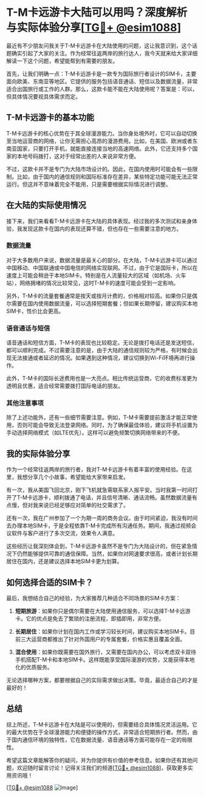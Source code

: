 # T-M卡远游卡大陆可以用吗？深度解析与实际体验分享[[TG💪+ @esim1088](https://t.me/s/esim1088)]

最近有不少朋友问我关于T-M卡远游卡在大陆使用的问题，这让我意识到，这个话题确实引起了大家的关注。作为经常往返两岸的旅行达人，我今天就来给大家详细解读一下这个问题，希望能帮到有需要的朋友。

首先，让我们明确一点：T-M卡远游卡是一款专为国际旅行者设计的SIM卡，主要面向欧美、东南亚等地区。它提供的服务包括语音通话、短信以及数据流量，非常适合出国旅行或工作的人群。那么，这款卡能不能在大陆使用呢？答案是：可以，但具体情况要视具体需求而定。

## T-M卡远游卡的基本功能

T-M卡远游卡的核心优势在于其全球漫游能力。当你身处境外时，它可以自动切换至当地运营商的网络，让你无需担心高昂的漫游费用。比如，在美国、欧洲或者东南亚国家，只要打开手机，就能直接连接当地的高速网络。此外，它还支持多个国家的本地号码拨打，这对于经常出差的人来说非常方便。

不过，这款卡并不是专门为大陆市场设计的。因此，在国内使用时可能会有一些限制。比如，由于国内的通信规则和国际标准存在差异，某些特定功能可能无法正常运行。但这并不意味着完全不能用，只是需要根据实际情况进行调整。

## 在大陆的实际使用情况

接下来，我们来看看T-M卡远游卡在大陆的具体表现。经过我的多次测试和亲身体验，我发现这款卡在国内的表现还算不错，但也存在一些需要注意的地方。

### 数据流量

对于大多数用户来说，数据流量是最关心的部分。在大陆，T-M卡远游卡可以通过中国移动、中国联通或中国电信的网络实现联网。不过，由于它是国际卡，所以在速度上可能会稍逊于本地SIM卡。特别是在人流量较大的区域（如机场、火车站），网络拥堵的情况比较常见，这时T-M卡的速度可能会受到一定影响。

另外，T-M卡的流量套餐通常是按天或按月计费的，价格相对较高。如果你只是偶尔需要在国内使用数据流量，可以选择短期套餐；但如果长期停留，建议购买本地SIM卡，性价比会更高。

### 语音通话与短信

语音通话和短信方面，T-M卡的表现也比较稳定。无论是拨打电话还是发送短信，都可以顺利完成。不过需要注意的是，由于大陆的通信规则较为严格，有时候会出现无法接通或者延迟的情况。如果遇到这种情况，建议切换到Wi-Fi环境再进行操作。

此外，T-M卡的国际长途费用也是一大亮点。相比传统运营商，它的收费标准更为透明且优惠，适合经常需要拨打国际电话的朋友。

### 其他注意事项

除了上述功能外，还有一些细节需要注意。例如，T-M卡需要提前激活才能正常使用，否则可能会导致无法登录网络。同时，为了确保最佳体验，建议将手机设置为手动选择网络模式（如LTE优先）。这样可以避免频繁切换网络带来的不便。

## 我的实际体验分享

作为一个经常往返两岸的旅行者，我对T-M卡远游卡有着丰富的使用经验。在这里，我想分享几个小故事，希望能给大家带来启发。

有一次，我从美国飞回北京，刚下飞机就急需联系家人报平安。当时我第一时间打开了T-M卡远游卡，顺利拨通了电话，并且信号清晰、通话流畅。虽然数据流量有点慢，但对我来说已经足够应对简单的社交需求了。

还有一次，我在广州参加了一个为期一周的商务会议。由于时间紧迫，我没有时间去办理本地SIM卡，于是全程依靠T-M卡完成所有沟通任务。期间，我通过视频会议软件与客户进行了多次交流，效果令人满意。

这些经历让我深刻体会到，T-M卡远游卡虽然不是专门为大陆设计的，但在紧急情况下仍然能够提供可靠的通信保障。当然，如果你对网速要求很高，或者计划长期居住在国内，还是建议选择本地SIM卡更为划算。

## 如何选择合适的SIM卡？

最后，我想结合自己的经验，为大家推荐几种适合不同场景的SIM卡方案：

1. **短期旅游**：如果你只是偶尔需要在大陆使用通信服务，可以选择T-M卡远游卡。它的优点是免去了繁琐的注册流程，即插即用，非常方便。

2. **长期居住**：如果你计划在国内工作或学习较长时间，建议购买本地SIM卡。目前三大运营商都推出了针对外国用户的专属套餐，价格实惠且覆盖全面。

3. **混合使用**：如果你既需要在国外旅行，又需要在国内办公，可以考虑双卡双待手机搭配T-M卡和本地SIM卡。这样既能享受国际漫游的优势，又能获得本地化的优质服务。

无论选择哪种方案，都要根据自己的实际需求做出决策。毕竟，最适合自己的才是最好的！

## 总结

综上所述，T-M卡远游卡在大陆是可以使用的，但需要结合具体情况灵活运用。它的最大优势在于全球漫游能力和便捷的操作方式，非常适合短期旅行者。然而，由于国内通信环境的独特性，它在数据流量、语音通话等方面可能存在一定的局限性。

希望这篇文章能解答你的疑问，并为你提供有价值的参考信息。如果你还有其他问题，欢迎随时留言讨论！记得关注我们的频道[[TG💪+ @esim1088](https://t.me/s/esim1088)]，获取更多实用资讯哦！

[[TG💪+ @esim1088](https://t.me/s/esim1088) ![Image](https://i.postimg.cc/4NQfJmqS/Snipaste-2025-05-13-00-14-12.png)]